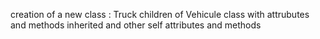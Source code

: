creation of a new class : Truck children of Vehicule class with attrubutes and methods inherited and other self attributes and methods
